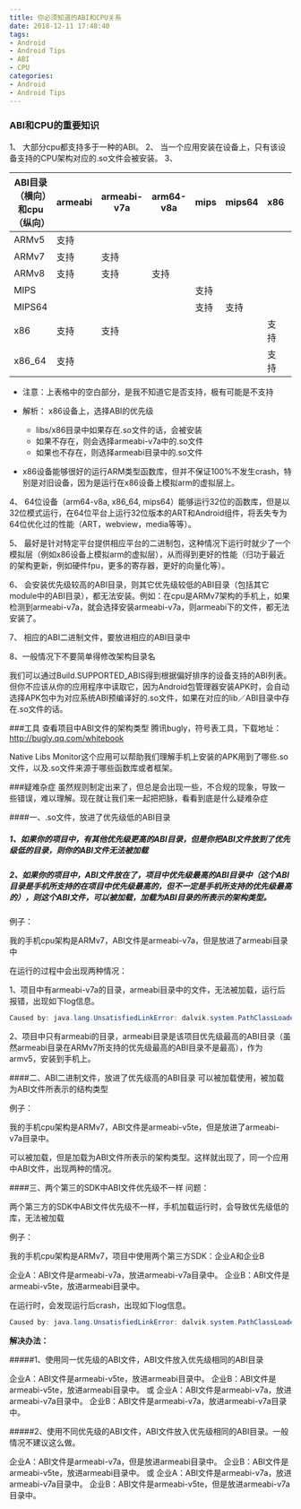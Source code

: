 ```yaml
---
title: 你必须知道的ABI和CPU关系
date: 2018-12-11 17:48:40
tags:
- Android 
- Android Tips
- ABI
- CPU
categories:
- Android
- Android Tips
---
```


### ABI和CPU的重要知识
1、 大部分cpu都支持多于一种的ABI。 
2、 当一个应用安装在设备上，只有该设备支持的CPU架构对应的.so文件会被安装。
3、

| ABI目录（横向）和cpu（纵向） | armeabi | armeabi-v7a | arm64-v8a | mips |mips64 |x86 |x86_64 |
| ---------------------------- | ------- | ----------- | --------- | ---- |---- |---- |---- |
| ARMv5                        | 支持    |             |           |      ||||
| ARMv7                        | 支持    | 支持        |           |      ||||
| ARMv8                        | 支持    | 支持        | 支持      |      ||||
| MIPS                         |         |             |           | 支持 ||||
| MIPS64                   |         |             |           | 支持 |支持|||
| x86                      | 支持 | 支持 |           |  ||支持||
| x86_64                   | 支持 |             |           |  ||支持|支持|

- 注意：上表格中的空白部分，是我不知道它是否支持，极有可能是不支持

- 解析： x86设备上，选择ABI的优先级
  - libs/x86目录中如果存在.so文件的话，会被安装
  - 如果不存在，则会选择armeabi-v7a中的.so文件
  - 如果也不存在，则选择armeabi目录中的.so文件

- x86设备能够很好的运行ARM类型函数库，但并不保证100%不发生crash，特别是对旧设备，因为是运行在x86设备上模拟arm的虚拟层上。

<!--more-->

4、 64位设备（arm64-v8a, x86_64, mips64）能够运行32位的函数库，但是以32位模式运行，在64位平台上运行32位版本的ART和Android组件，将丢失专为64位优化过的性能（ART，webview，media等等）。

5、 最好是针对特定平台提供相应平台的二进制包，这种情况下运行时就少了一个模拟层（例如x86设备上模拟arm的虚拟层），从而得到更好的性能（归功于最近的架构更新，例如硬件fpu，更多的寄存器，更好的向量化等）。

6、 会安装优先级较高的ABI目录，则其它优先级较低的ABI目录（包括其它module中的ABI目录），都无法安装。例如：在cpu是ARMv7架构的手机上，如果检测到armeabi-v7a，就会选择安装armeabi-v7a，则armeabi下的文件，都无法安装了。

7、 相应的ABI二进制文件，要放进相应的ABI目录中

8、一般情况下不要简单得修改架构目录名

我们可以通过Build.SUPPORTED_ABIS得到根据偏好排序的设备支持的ABI列表。但你不应该从你的应用程序中读取它，因为Android包管理器安装APK时，会自动选择APK包中为对应系统ABI预编译好的.so文件，如果在对应的lib／ABI目录中存在.so文件的话。

###工具
查看项目中ABI文件的架构类型 
腾讯bugly，符号表工具，下载地址：http://bugly.qq.com/whitebook

Native Libs Monitor这个应用可以帮助我们理解手机上安装的APK用到了哪些.so文件，以及.so文件来源于哪些函数库或者框架。

###疑难杂症
虽然规则制定出来了，但总是会出现一些，不合规的现象，导致一些错误，难以理解。现在就让我们来一起把把脉，看看到底是什么疑难杂症

####一、.so文件，放进了优先级低的ABI目录
##### 1、如果你的项目中，有其他优先级更高的ABI目录，但是你把ABI文件放到了优先级低的目录，则你的ABI文件无法被加载

##### 2、如果你的项目中，ABI文件放在了，项目中优先级最高的ABI目录中（这个ABI目录是手机所支持的在项目中优先级最高的，但不一定是手机所支持的优先级最高的），则这个ABI文件，可以被加载，加载为ABI目录的所表示的架构类型。

例子：

我的手机cpu架构是ARMv7，ABI文件是armeabi-v7a，但是放进了armeabi目录中

在运行的过程中会出现两种情况：

1、项目中有armeabi-v7a的目录，armeabi目录中的文件，无法被加载，运行后报错，出现如下log信息。
```java
Caused by: java.lang.UnsatisfiedLinkError: dalvik.system.PathClassLoader[DexPathList[[zip file "/data/app/.xx../base.apk"],nativeLibraryDirectories=[/data/app/.xx../lib/arm, /vendor/lib, /system/lib]]] couldn't find "lib..xx...so"
```
2、项目中只有armeabi的目录，armeabi目录是该项目优先级最高的ABI目录（虽然armeabi目录在ARMv7所支持的优先级最高的ABI目录不是最高），作为armv5，安装到手机上。

####二、ABI二进制文件，放进了优先级高的ABI目录
可以被加载使用，被加载为ABI文件所表示的结构类型

例子：

我的手机cpu架构是ARMv7，ABI文件是armeabi-v5te，但是放进了armeabi-v7a目录中。

可以被加载，但是加载为ABI文件所表示的架构类型。这样就出现了，同一个应用中ABI文件，出现两种的情况。

####三、两个第三的SDK中ABI文件优先级不一样
问题：

两个第三方的SDK中ABI文件优先级不一样，手机加载运行时，会导致优先级低的库，无法被加载

例子：

我的手机cpu架构是ARMv7，项目中使用两个第三方SDK：企业A和企业B

企业A：ABI文件是armeabi-v7a，放进armeabi-v7a目录中。 
企业B：ABI文件是armeabi-v5te，放进armeabi目录中。

在运行时，会发现运行后crash，出现如下log信息。
```java
Caused by: java.lang.UnsatisfiedLinkError: dalvik.system.PathClassLoader[DexPathList[[zip file "/data/app/.xx../base.apk"],nativeLibraryDirectories=[/data/app/.xx../lib/arm, /vendor/lib, /system/lib]]] couldn't find "lib..xx...so"
```
**解决办法：**

#####1、使用同一优先级的ABI文件，ABI文件放入优先级相同的ABI目录

企业A：ABI文件是armeabi-v5te，放进armeabi目录中。 
企业B：ABI文件是armeabi-v5te，放进armeabi目录中。 
或 
企业A：ABI文件是armeabi-v7a，放进armeabi-v7a目录中。 
企业B：ABI文件是armeabi-v7a，放进armeabi-v7a目录中。

#####2、使用不同优先级的ABI文件，ABI文件放入优先级相同的ABI目录。一般情况不建议这么做。

企业A：ABI文件是armeabi-v7a，但是放进armeabi目录中。 
企业B：ABI文件是armeabi-v5te，放进armeabi目录中。 
或 
企业A：ABI文件是armeabi-v7a，放进armeabi-v7a目录中。 
企业B：ABI文件是armeabi-v5te，但是放进armeabi-v7a目录中。